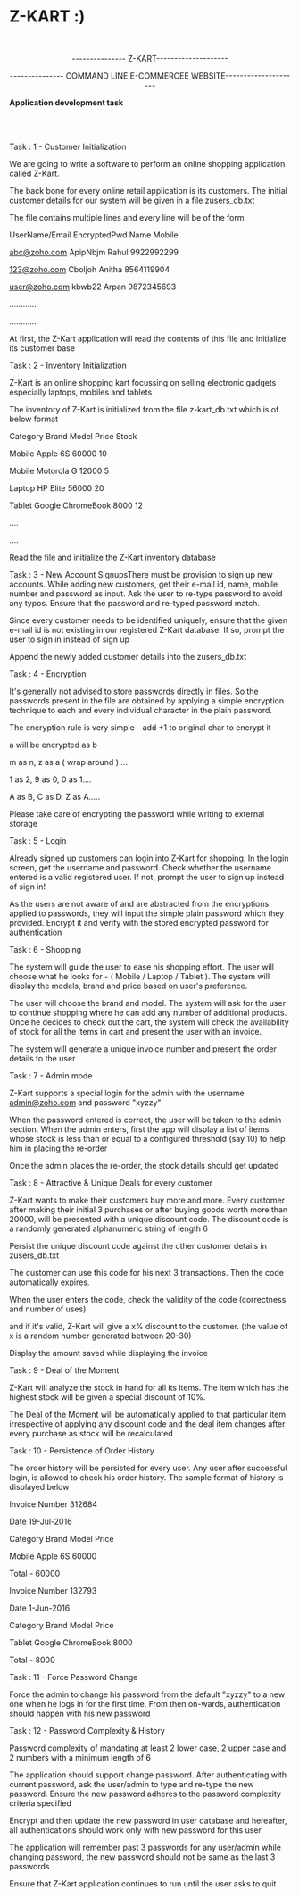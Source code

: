 # Z-KART :)<!-- PROJECT LOGO -->
<br />


 <p align="center">
   --------------- Z-KART--------------------
  </p>

  <p align="center">
   --------------- COMMAND LINE E-COMMERCEE WEBSITE---------------------
    <br />
    <p><strong>Application development task</strong></p>
    <br />
    <br />
  </p>
</p>


<!-- TABLE OF CONTENTS -->
Task : 1 - Customer Initialization

We are going to write a software to perform an online shopping application called Z-Kart.

The back bone for every online retail application is its customers. The initial customer details for our system will be given in a file zusers_db.txt

The file contains multiple lines and every line will be of the form


UserName/Email EncryptedPwd Name Mobile

abc@zoho.com ApipNbjm Rahul 9922992299

123@zoho.com Cboljoh Anitha 8564119904

user@zoho.com kbwb22 Arpan 9872345693

............

............

At first, the Z-Kart application will read the contents of this file and initialize its customer base


Task : 2 - Inventory Initialization

Z-Kart is an online shopping kart focussing on selling electronic gadgets especially laptops, mobiles and tablets

The inventory of Z-Kart is initialized from the file z-kart_db.txt which is of below format


Category Brand Model Price Stock

Mobile Apple 6S 60000 10

Mobile Motorola G 12000 5

Laptop HP Elite 56000 20

Tablet Google ChromeBook 8000 12

....

....


Read the file and initialize the Z-Kart inventory database


Task : 3 - New Account SignupsThere must be provision to sign up new accounts. While adding new customers, get their e-mail id, name, mobile number and password as input. Ask the user to re-type password to avoid any typos. Ensure that the password and re-typed password match.

Since every customer needs to be identified uniquely, ensure that the given e-mail id is not existing in our registered Z-Kart database. If so, prompt the user to sign in instead of sign up

Append the newly added customer details into the zusers_db.txt


Task : 4 - Encryption

It's generally not advised to store passwords directly in files. So the passwords present in the file are obtained by applying a simple encryption technique to each and every individual character in the plain password.


The encryption rule is very simple - add +1 to original char to encrypt it

a will be encrypted as b

m as n, z as a ( wrap around ) ...

1 as 2, 9 as 0, 0 as 1....

A as B, C as D, Z as A.....


Please take care of encrypting the password while writing to external storage


Task : 5 - Login

Already signed up customers can login into Z-Kart for shopping. In the login screen, get the username and password. Check whether the username entered is a valid registered user. If not, prompt the user to sign up instead of sign in!

As the users are not aware of and are abstracted from the encryptions applied to passwords, they will input the simple plain password which they provided. Encrypt it and verify with the stored encrypted password for authentication


Task : 6 - Shopping

The system will guide the user to ease his shopping effort. The user will choose what he looks for - ( Mobile / Laptop / Tablet ). The system will display the models, brand and price based on user's preference.

The user will choose the brand and model. The system will ask for the user to continue shopping where he can add any number of additional products. Once he decides to check out the cart, the system will check the availability of stock for all the items in cart and present the user with an invoice.

The system will generate a unique invoice number and present the order details to the user


Task : 7 - Admin mode

Z-Kart supports a special login for the admin with the username admin@zoho.com and password "xyzzy"

When the password entered is correct, the user will be taken to the admin section. When the admin enters, first the app will display a list of items whose stock is less than or equal to a configured threshold (say 10) to help him in placing the re-order

Once the admin places the re-order, the stock details should get updated


Task : 8 - Attractive & Unique Deals for every customer

Z-Kart wants to make their customers buy more and more. Every customer after making their initial 3 purchases or after buying goods worth more than 20000, will be presented with a unique discount code. The discount code is a randomly generated alphanumeric string of length 6

Persist the unique discount code against the other customer details in zusers_db.txt


The customer can use this code for his next 3 transactions. Then the code automatically expires.

When the user enters the code, check the validity of the code (correctness and number of uses)

and if it's valid, Z-Kart will give a x% discount to the customer. (the value of x is a random number generated between 20-30)

Display the amount saved while displaying the invoice



Task : 9 - Deal of the Moment

Z-Kart will analyze the stock in hand for all its items. The item which has the highest stock will be given a special discount of 10%.

The Deal of the Moment will be automatically applied to that particular item irrespective of applying any discount code and the deal item changes after every purchase as stock will be recalculated



Task : 10 - Persistence of Order History

The order history will be persisted for every user. Any user after successful login, is allowed to check his order history. The sample format of history is displayed below


Invoice Number 312684

Date 19-Jul-2016


Category Brand Model Price

Mobile Apple 6S 60000


Total - 60000


Invoice Number 132793

Date 1-Jun-2016


Category Brand Model Price

Tablet Google ChromeBook 8000

Total - 8000


Task : 11 - Force Password Change

Force the admin to change his password from the default "xyzzy" to a new one when he logs in for the first time. From then on-wards, authentication should happen with his new password


Task : 12 - Password Complexity & History

Password complexity of mandating at least 2 lower case, 2 upper case and 2 numbers with a minimum length of 6

The application should support change password. After authenticating with current password, ask the user/admin to type and re-type the new password. Ensure the new password adheres to the password complexity criteria specified

Encrypt and then update the new password in user database and hereafter, all authentications should work only with new password for this user

The application will remember past 3 passwords for any user/admin while changing password, the new password should not be same as the last 3 passwords


Ensure that Z-Kart application continues to run until the user asks to quit





